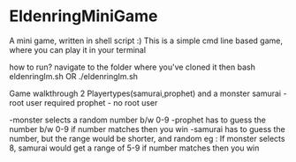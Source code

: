 # EldenringMiniGame
A mini game, written in shell script :)
This is a simple cmd line based game, where you can play it in your terminal

how to run?
navigate to the folder where you've cloned it then
  bash eldenringIm.sh
  OR
  ./eldenringIm.sh

Game walkthrough
2 Playertypes(samurai,prophet) and a monster
samurai - root user required
prophet - no root user

-monster selects a random number b/w 0-9
-prophet has to guess the number b/w 0-9
  if number matches then you win
-samurai has to guess the number, but the range would be shorter, and random
  eg : If monster selects 8, samurai would get a range of 5-9
  if number matches then you win
